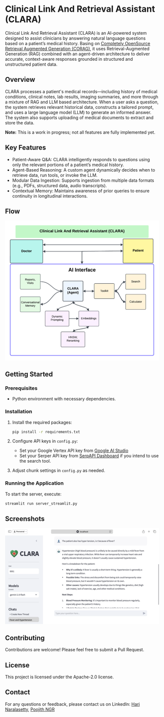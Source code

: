 # Clinical Link And Retrieval Assistant (CLARA)

Clinical Link And Retrieval Assistant (CLARA) is an AI-powered system designed to assist clinicians by answering natural language questions based on a patient’s medical history. Basing on [Completely OpenSource Retrieval Augmented Generation (CORAG)](https://github.com/harinaralasetty/CORAG), it uses Retrieval-Augmented Generation (RAG) combined with an agent-driven architecture to deliver accurate, context-aware responses grounded in structured and unstructured patient data. 

## Overview
CLARA processes a patient's medical records—including history of medical conditions, clinical notes, lab results, imaging summaries, and more through a mixture of RAG and LLM based architecture. When a user asks a question, the system retrieves relevant historical data, constructs a tailored prompt, and uses a large language model (LLM) to generate an informed answer. The system also supports uploading of medical documents to extract and store the data. 

**Note:** This is a work in progress; not all features are fully implemented yet.

## Key Features
- Patient-Aware Q&A: CLARA intelligently responds to questions using only the relevant portions of a patient’s medical history.
- Agent-Based Reasoning: A custom agent dynamically decides when to retrieve data, run tools, or invoke the LLM.
- Modular Data Ingestion: Supports ingestion from multiple data formats (e.g., PDFs, structured data, audio transcripts).
- Contextual Memory: Maintains awareness of prior queries to ensure continuity in longitudinal interactions.

## Flow

![Flowchart](https://github.com/harinaralasetty/CLARA/blob/main/CLARA.png)

## Getting Started

### Prerequisites

- Python environment with necessary dependencies.

### Installation

1. Install the required packages:
   ```bash
   pip install -r requirements.txt
   ```

2. Configure API keys in `config.py`:
   - Set your Google Vertex API key from [Google AI Studio](https://aistudio.google.com/)
   - Set your Serper API key from [SerpAPI Dashboard](https://serpapi.com/dashboard) if you intend to use the search tool.

3. Adjust chunk settings in `config.py` as needed.

### Running the Application

To start the server, execute:

```bash
streamlit run server_streamlit.py
```

## Screenshots

![Screenshot](https://github.com/harinaralasetty/CLARA/blob/main/screenshot.png)

## Contributing

Contributions are welcome! Please feel free to submit a Pull Request.

## License

This project is licensed under the Apache-2.0 license.

## Contact

For any questions or feedback, please contact us on LinkedIn: [Hari Naralasetty](https://www.linkedin.com/in/hnaralasetty/), [Poojith NGR](https://www.linkedin.com/in/poojith-ngr/)
